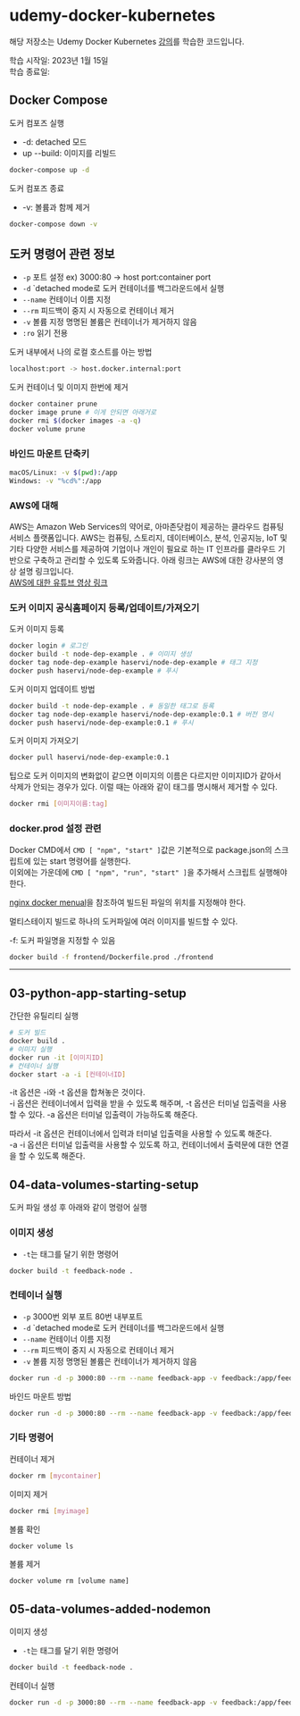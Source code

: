 # udemy-docker-kubernetes

해당 저장소는 Udemy Docker Kubernetes [강의](https://www.udemy.com/course/docker-kubernetes-2022/)를 학습한 코드입니다.

학습 시작일: 2023년 1월 15일  
학습 종료일:

## Docker Compose

도커 컴포즈 실행

- -d: detached 모드
- up --build: 이미지를 리빌드

``` bash
docker-compose up -d
```

도커 컴포즈 종료

- -v: 볼륨과 함께 제거

``` bash
docker-compose down -v
```

## 도커 명령어 관련 정보

- `-p` 포트 설정 ex) 3000:80 -> host port:container port
- `-d` `detached mode로 도커 컨테이너를 백그라운드에서 실행
- `--name` 컨테이너 이름 지정
- `--rm` 피드백이 중지 시 자동으로 컨테이너 제거
- `-v` 볼륨 지정 명명된 볼륨은 컨테이너가 제거하지 않음
- `:ro` 읽기 전용

도커 내부에서 나의 로컬 호스트를 아는 방법

``` bash
localhost:port -> host.docker.internal:port
```

도커 컨테이너 및 이미지 한번에 제거

``` bash
docker container prune
docker image prune # 이게 안되면 아래거로
docker rmi $(docker images -a -q)
docker volume prune
```

### 바인드 마운트 단축키

``` bash
macOS/Linux: -v $(pwd):/app
Windows: -v "%cd%":/app
```

### AWS에 대해

AWS는 Amazon Web Services의 약어로, 아마존닷컴이 제공하는 클라우드 컴퓨팅 서비스 플랫폼입니다. AWS는 컴퓨팅, 스토리지, 데이터베이스, 분석, 인공지능, IoT 및 기타 다양한 서비스를 제공하여 기업이나 개인이 필요로 하는 IT 인프라를 클라우드 기반으로 구축하고 관리할 수 있도록 도와줍니다. 아래 링크는 AWS에 대한 강사분의 영상 설명 링크입니다.  
[AWS에 대한 유튜브 영상 링크](https://academind.com/tutorials/aws-the-basics)

### 도커 이미지 공식홈페이지 등록/업데이트/가져오기

도커 이미지 등록

``` bash
docker login # 로그인
docker build -t node-dep-example . # 이미지 생성
docker tag node-dep-example haservi/node-dep-example # 태그 지정
docker push haservi/node-dep-example # 푸시
```

도커 이미지 업데이트 방법

``` bash
docker build -t node-dep-example . # 동일한 태그로 등록
docker tag node-dep-example haservi/node-dep-example:0.1 # 버전 명시
docker push haservi/node-dep-example:0.1 # 푸시
```

도커 이미지 가져오기

``` bash
docker pull haservi/node-dep-example:0.1
```

팁으로 도커 이미지의 변화없이 같으면 이미지의 이름은 다르지만 이미지ID가 같아서 삭제가 안되는 경우가 있다.
이럴 때는 아래와 같이 태그를 명시해서 제거할 수 있다.

``` bash
docker rmi [이미지이름:tag]
```

### docker.prod 설정 관련

Docker CMD에서 `CMD [ "npm", "start" ]`값은 기본적으로 package.json의 스크립트에 있는 start 명령어를 실행한다.  
이외에는 가운데에 `CMD [ "npm", "run", "start" ]`을 추가해서 스크립트 실행해야한다.

[nginx docker menual](https://hub.docker.com/_/nginx)을 참조하여 빌드된 파일의 위치를 지정해야 한다.

멀티스테이지 빌드로 하나의 도커파일에 여러 이미지를 빌드할 수 있다.

-f: 도커 파일명을 지정할 수 있음

``` bash
docker build -f frontend/Dockerfile.prod ./frontend
```

-------------------------------------------------------------------------------

## 03-python-app-starting-setup

간단한 유틸리티 실행

``` bash
# 도커 빌드
docker build .
# 이미지 실행
docker run -it [이미지ID]
# 컨테이너 실행
docker start -a -i [컨테이너ID]
```

-it 옵션은 -i와 -t 옵션을 합쳐놓은 것이다.  
-i 옵션은 컨테이너에서 입력을 받을 수 있도록 해주며, -t 옵션은 터미널 입출력을 사용할 수 있다.
-a 옵션은 터미널 입출력이 가능하도록 해준다.

따라서 -it 옵션은 컨테이너에서 입력과 터미널 입출력을 사용할 수 있도록 해준다.  
-a -i 옵션은 터미널 입출력을 사용할 수 있도록 하고, 컨테이너에서 출력문에 대한 연결을 할 수 있도록 해준다.

## 04-data-volumes-starting-setup

도커 파일 생성 후 아래와 같이 명령어 실행

### 이미지 생성

- `-t`는 태그를 달기 위한 명령어

``` bash
docker build -t feedback-node .
```

### 컨테이너 실행

- `-p` 3000번 외부 포트 80번 내부포트
- `-d` `detached mode로 도커 컨테이너를 백그라운드에서 실행
- `--name` 컨테이너 이름 지정
- `--rm` 피드백이 중지 시 자동으로 컨테이너 제거
- `-v` 볼륨 지정 명명된 볼륨은 컨테이너가 제거하지 않음

``` bash
docker run -d -p 3000:80 --rm --name feedback-app -v feedback:/app/feedback feedback-node
```

바인드 마운트 방법

``` bash
docker run -d -p 3000:80 --rm --name feedback-app -v feedback:/app/feedback -v $(pwd):/app -v /app/node_modules feedback-node
```

### 기타 명령어

컨테이너 제거

``` bash
docker rm [mycontainer]
```

이미지 제거

``` bash
docker rmi [myimage]
```

볼륨 확인

``` bash
docker volume ls 
```

볼륨 제거

``` bash
docker volume rm [volume name]
```

## 05-data-volumes-added-nodemon

이미지 생성

- `-t`는 태그를 달기 위한 명령어

``` bash
docker build -t feedback-node .
```

컨테이너 실행

``` bash
docker run -d -p 3000:80 --rm --name feedback-app -v feedback:/app/feedback -v $(pwd):/app -v /app/node_modules feedback-node
```
